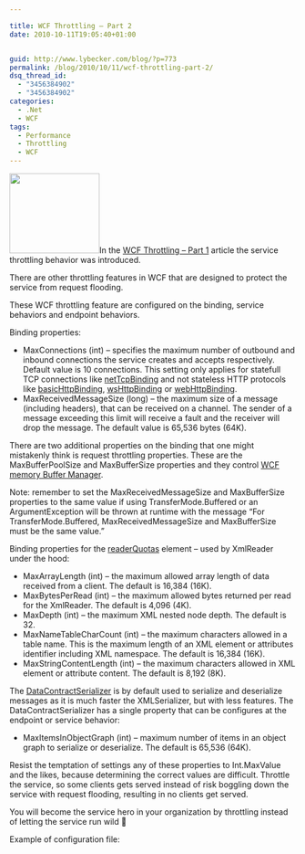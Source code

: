 ```yaml
---

title: WCF Throttling – Part 2
date: 2010-10-11T19:05:40+01:00


guid: http://www.lybecker.com/blog/?p=773
permalink: /blog/2010/10/11/wcf-throttling-part-2/
dsq_thread_id:
  - "3456384902"
  - "3456384902"
categories:
  - .Net
  - WCF
tags:
  - Performance
  - Throttling
  - WCF
---
```

[<img loading="lazy" class="alignright size-full wp-image-780" title="Funnel" src="http://www.lybecker.com/blog/wp-content/uploads/Funnel.jpg" alt="" width="158" height="140" />](http://www.lybecker.com/blog/wp-content/uploads/Funnel.jpg)In the [WCF Throttling – Part 1](/blog/2010/10/06/wcf-throttling-part-1/ "WCF Throttling - Part 1") article the service throttling behavior was introduced.

There are other throttling features in WCF that are designed to protect the service from request flooding.

These WCF throttling feature are configured on the binding, service behaviors and endpoint behaviors.

Binding properties:

  * MaxConnections (int) &#8211; specifies the maximum number of outbound and inbound connections the service creates and accepts respectively. Default value is 10 connections. This setting only applies for statefull TCP connections like [netTcpBinding](http://msdn.microsoft.com/en-us/library/system.servicemodel.configuration.nettcpbindingelement.aspx "netTcpBinding configuration on MSDN") and not stateless HTTP protocols like [basicHttpBinding](http://msdn.microsoft.com/en-us/library/system.servicemodel.configuration.basichttpbindingelement.aspx "basicHttpBinding configuration on MSDN"), [wsHttpBinding](http://msdn.microsoft.com/en-us/library/system.servicemodel.configuration.wshttpbindingelement.aspx "wsHttpBinding configuration on MSDN") or [webHttpBinding](http://msdn.microsoft.com/en-us/library/bb412176.aspx "webHttpBinding configuration on MSDN").
  * MaxReceivedMessageSize (long) &#8211; the maximum size of a message (including headers), that can be received on a channel. The sender of a message exceeding this limit will receive a fault and the receiver will drop the message. The default value is 65,536 bytes (64K).

There are two additional properties on the binding that one might mistakenly think is request throttling properties. These are the MaxBufferPoolSize and MaxBufferSize properties and they control [WCF memory Buffer Manager](http://obsessivelycurious.blogspot.com/2008/04/wcf-memory-buffer-management.html "Detailed explanation of the WCF memory Buffer Manager").

Note: remember to set the MaxReceivedMessageSize and MaxBufferSize properties to the same value if using TransferMode.Buffered or an ArgumentException will be thrown at runtime with the message “For TransferMode.Buffered, MaxReceivedMessageSize and MaxBufferSize must be the same value.”

Binding properties for the [readerQuotas](http://msdn.microsoft.com/en-us/library/ms731325.aspx "readerQuotas element on MSDN") element – used by XmlReader under the hood:

  * MaxArrayLength (int) &#8211; the maximum allowed array length of data received from a client. The default is 16,384 (16K).
  * MaxBytesPerRead (int) &#8211; the maximum allowed bytes returned per read for the XmlReader. The default is 4,096 (4K).
  * MaxDepth (int) &#8211; the maximum XML nested node depth. The default is 32.
  * MaxNameTableCharCount (int) &#8211; the maximum characters allowed in a table name. This is the maximum length of an XML element or attributes identifier including XML namespace. The default is 16,384 (16K).
  * MaxStringContentLength (int) &#8211; the maximum characters allowed in XML element or attribute content. The default is 8,192 (8K).

The [DataContractSerializer](http://msdn.microsoft.com/en-us/library/ms405768.aspx "DataContractSerializer on MSDN") is by default used to serialize and deserialize messages as it is much faster the XMLSerializer, but with less features. The DataContractSerializer has a single property that can be configures at the endpoint or service behavior:

  * MaxItemsInObjectGraph (int) &#8211; maximum number of items in an object graph to serialize or deserialize. The default is 65,536 (64K).

Resist the temptation of settings any of these properties to Int.MaxValue and the likes, because determining the correct values are difficult. Throttle the service, so some clients gets served instead of risk boggling down the service with request flooding, resulting in no clients get served.

<div>
  <div>
    You will become the service hero in your organization by throttling instead of letting the service run wild 🙂
  </div>

  <p>
    Example of configuration file:
  </p>

  <pre class="brush: xml; title: ; notranslate" title="">
<system.serviceModel>
  <behaviors>
    <endpointBehaviors>
      <behavior name="endpointBehavior">
        <dataContractSerializer maxItemsInObjectGraph="65536"/>
      </behavior>
    </endpointBehaviors>
    <serviceBehaviors>
      <behavior name="serviceBehaviors">
        <dataContractSerializer maxItemsInObjectGraph="65536"/>
      </behavior>
    </serviceBehaviors>
  </behaviors>
  <bindings>
    <netTcpBinding>
      <binding name="netTcpBindingConfig"
                maxReceivedMessageSize="65536"
                maxConnections="10">
        <readerQuotas maxArrayLength="16384"
                      maxBytesPerRead="4096"
                      maxDepth="32"
                      maxStringContentLength="8192"
                      maxNameTableCharCount="16384"/>
      </binding>
    </netTcpBinding>
  </bindings>
</system.serviceModel>
</pre>
</div>
